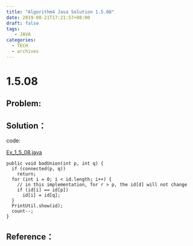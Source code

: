 ```yaml
---
title: "Algorithm4 Java Solution 1.5.08"
date: 2019-08-21T17:21:57+08:00
draft: false
tags:
   - JAVA
categories:
  - TECH
  - archives
---
```



# 1.5.08

## Problem:

## Solution：

code:

[Ex_1_5_08.java](./Ex_1_5_08.java)

```
public void badUnion(int p, int q) {
  if (connected(p, q))
    return;
  for (int i = 0; i < id.length; i++) {
    // in this implementation, for r > p, the id[d] will not change
    if (id[i] == id[p])
      id[i] = id[q];
  }
  PrintUtil.show(id);
  count--;
}
```

## Reference：


